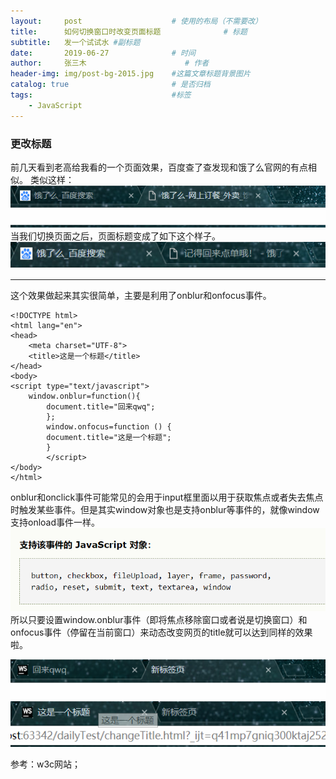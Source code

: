 ```yaml
---
layout:     post                    # 使用的布局（不需要改）
title:      如何切换窗口时改变页面标题              # 标题 
subtitle:   发一个试试水 #副标题
date:       2019-06-27              # 时间
author:     张三木                      # 作者
header-img: img/post-bg-2015.jpg    #这篇文章标题背景图片
catalog: true                       # 是否归档
tags:                               #标签
    - JavaScript
---
```

### 更改标题
前几天看到老高给我看的一个页面效果，百度查了查发现和饿了么官网的有点相似。
类似这样：
![avatar](https://raw.githubusercontent.com/Macus19/macus19.github.io/master/img/blog1image1.png)
<br>
当我们切换页面之后，页面标题变成了如下这个样子。<br>
![avatar](https://raw.githubusercontent.com/Macus19/macus19.github.io/master/img/blog1image2.png)

***

这个效果做起来其实很简单，主要是利用了onblur和onfocus事件。
```
<!DOCTYPE html>
<html lang="en">
<head>
    <meta charset="UTF-8">    
    <title>这是一个标题</title>
</head>
<body>
<script type="text/javascript">    
    window.onblur=function(){        
        document.title="回来qwq";    
        };    
        window.onfocus=function () {        
        document.title="这是一个标题";   
        }
        </script>
</body>
</html>
```
onblur和onclick事件可能常见的会用于input框里面以用于获取焦点或者失去焦点时触发某些事件。但是其实window对象也是支持onblur等事件的，就像window支持onload事件一样。
![avatar](https://raw.githubusercontent.com/Macus19/macus19.github.io/master/img/blog1image3.png)
<br>
所以只要设置window.onblur事件（即将焦点移除窗口或者说是切换窗口）和onfocus事件（停留在当前窗口）来动态改变网页的title就可以达到同样的效果啦。

![avatar](https://raw.githubusercontent.com/Macus19/macus19.github.io/master/img/blog1image4.png)<br>
![avatar](https://raw.githubusercontent.com/Macus19/macus19.github.io/master/img/blog1image5.png)

参考：w3c网站；

